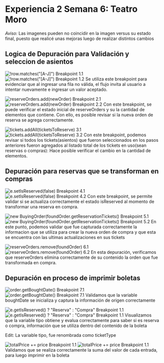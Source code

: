 # Experiencia 2 Semana 6: Teatro Moro

*Aviso:* Las imagenes pueden no coincidir en la imagen versus su estado final, puesto que realicé unas mejoras luego de realizar distintos cambios

## Logica de Depuración para Validación y seleccion de asientos
![!row.matches("[A-J]") Breakpoint 1.1](images/row_matches_1.png)
![!row.matches("[A-J]") Breakpoint 1.2](images/row_matches_2.png)
Se utiliza este breakpoint para evidenciar que al ingresar una fila no válida, el flujo invita al usuario a intentar nuevamente e ingresar un valor aceptado.

![reserveOrders.add(newOrder) Breakpoint 2.1](images/reserveorders_add_1.png)
![reserveOrders.add(newOrder) Breakpoint 2.2](images/reserveorders_add_2.png)
Con este breakpoint, se puede verificar el estado inicial de reserveOrders y su la cantidad de elementos que contiene. Con ello, es posible revisar si la nueva orden de reserva se agrega correctamente.

![tickets.addAll(ticketsToReserve) 3.1](images/tickets_add_all_1.png)
![tickets.addAll(ticketsToReserve) 3.2](images/tickets_add_all_2.png)
Con este breakpoint, podemos revisar si todos los tickets(asientos) que fueron seleccionados en los pasos anteriores fueron agregados al listado total de los tickets en uso(sean reservas o compras): Hace posible verificar el cambio en la cantidad de elementos.

## Depuración para reservas que se transforman en compras
![e.setIsReserved(false) Breakpoint 4.1](images/setIsReserved_1.png)
![e.setIsReserved(false) Breakpoint 4.2](images/setIsReserved_2.png)
Con este breakpoint, se permite validar si se actualiza correctamente el estado isReserved al momento de transformar una reserva en compra.

![new BuyingOrder(foundOrder.getReservationTickets() Breakpoint 5.1](images/new_buying_order_1.png)
![new BuyingOrder(foundOrder.getReservationTickets() Breakpoint 5.2](images/new_buying_order_2.png)
En este punto, podemos validar que fue capturada correctamente la informacion que se utiliza para crear la nueva orden de compra y que esta se encuentra con las ultimas actualizaciones en sus tickets

![reserveOrders.remove(foundOrder) 6.1](images/reserveOrders_remove_1.png)
![reserveOrders.remove(foundOrder) 6.2](images/reserveOrders_remove_2.png)
En esta depuración, verificamos que reserveOrders elimina correctamente de su contenido la orden que fue transformada en compra.

## Depuración en proceso de imprimir boletas
![order.getBoughtDate() Breakpoint 7.1](images/bought_date_1.png)
![order.getBoughtDate() Breakpoint 7.1](images/bought_date_2.png)
Validamos que la variable boughtDate se inicializa y captura la información de origen correctamente

![e.getIsReserved() ? "Reserva" : "Compra" Breakpoint 1.1](images/getIsReserved_1.png)
![e.getIsReserved() ? "Reserva" : "Compra" Breakpoint 1.1](images/getIsReserved_1.png)
Visualizamos que la variable tipo obtiene y evalua correctamente para saber si es reserva o compra, información que se utiliza dentro del contenido de la boleta

Edit: La variable tipo, fue renombrada como ticketType

![totalPrice += price Breakpoint 1.1](images/total_price_1.png)
![totalPrice += price Breakpoint 1.1](images/total_price_2.png)
Validamos que se realiza correctamente la suma del valor de cada entrada, para luego imprimir en la boleta
